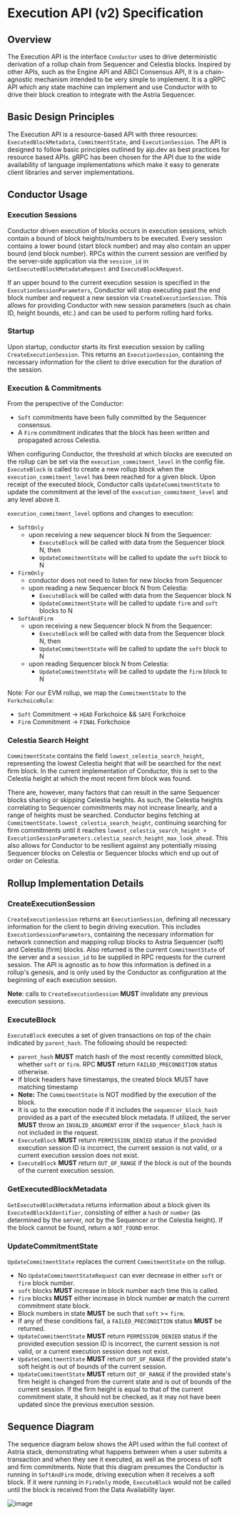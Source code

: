# Execution API (v2) Specification

## Overview

The Execution API is the interface `Conductor` uses to drive deterministic derivation
of a rollup chain from Sequencer and Celestia blocks. Inspired by other APIs, such
as the Engine API and ABCI Consensus API, it is a chain-agnostic mechanism intended
to be very simple to implement. It is a gRPC API which any state machine can implement
and use Conductor with to drive their block creation to integrate with the Astria
Sequencer.

## Basic Design Principles

The Execution API is a resource-based API with three resources: `ExecutedBlockMetadata`,
`CommitmentState`, and `ExecutionSession`. The API is designed to follow basic
principles outlined by aip.dev as best practices for resource based APIs. gRPC
has been chosen for the API due to the wide availability of language implementations
which make it easy to generate client libraries and server implementations.

## Conductor Usage

### Execution Sessions

Conductor driven execution of blocks occurs in execution sessions, which contain
a bound of block heights/numbers to be executed. Every session contains a lower
bound (start block number) and may also contain an upper bound (end block number).
RPCs within the current session are verified by the server-side application via
the `session_id` in `GetExecutedBlockMetadataRequest` and `ExecuteBlockRequest`.

If an upper bound to the current execution session is specified in the `ExecutionSessionParameters`,
Conductor will stop executing past the end block number and request
a new session via `CreateExecutionSession`. This allows for providing Conductor
with new session parameters (such as chain ID, height bounds, etc.) and can be
used to perform rolling hard forks.

### Startup

Upon startup, conductor starts its first execution session by calling `CreateExecutionSession`.
This returns an `ExecutionSession`, containing the necessary information for the
client to drive execution for the duration of the session.

### Execution & Commitments

From the perspective of the Conductor:

- `Soft` commitments have been fully committed by the Sequencer consensus.
- A `Firm` commitment indicates that the block has been written and propagated
  across Celestia.

When configuring Conductor, the threshold at which blocks are executed on the rollup
can be set via the `execution_commitment_level` in the config file. `ExecuteBlock`
is called to create a new rollup block when the `execution_commitment_level` has
been reached for a given block. Upon receipt of the executed block, Conductor calls
`UpdateCommitmentState` to update the commitment at the level of the
`execution_commitment_level` and any level above it.

`execution_commitment_level` options and changes to execution:

- `SoftOnly`
  - upon receiving a new sequencer block N from the Sequencer:
    - `ExecuteBlock` will be called with data from the Sequencer block N, then
    - `UpdateCommitmentState` will be called to update the `soft` block to N
- `FirmOnly`
  - conductor does not need to listen for new blocks from Sequencer
  - upon reading a new Sequencer block N from Celestia:
    - `ExecuteBlock` will be called with data from the Sequencer block N
    - `UpdateCommitmentState` will be called to update `firm` and `soft` blocks
      to N
- `SoftAndFirm`
  - upon receiving a new Sequencer block N from the Sequencer:
    - `ExecuteBlock` will be called with data from the Sequencer block N, then
    - `UpdateCommitmentState` will be called to update the `soft` block to N
  - upon reading Sequencer block N from Celestia:
    - `UpdateCommitmentState` will be called to update the `firm` block to N

Note: For our EVM rollup, we map the `CommitmentState` to the `ForkchoiceRule`:

- `Soft` Commitment -> `HEAD` Forkchoice && `SAFE` Forkchoice
- `Firm` Commitment -> `FINAL` Forkchoice

### Celestia Search Height

`CommitmentState` contains the field `lowest_celestia_search_height`, representing
the lowest Celestia height that will be searched for the next firm block. In the
current implementation of Conductor, this is set to the Celestia height at which
the most recent firm block was found.

There are, however, many factors that can result in the same Sequencer blocks sharing
or skipping Celestia heights. As such, the Celestia heights correlating to Sequencer
commitments may not increase linearly, and a range of heights must be searched.
Conductor begins fetching at `CommitmentState.lowest_celestia_search_height`, continuing
searching for firm commitments until it reaches `lowest_celestia_search_height +
ExecutionSessionParameters.celestia_search_height_max_look_ahead`. This also allows
for Conductor to be resilient against any potentially missing Sequencer blocks
on Celestia or Sequencer blocks which end up out of order on Celestia.

## Rollup Implementation Details

### CreateExecutionSession

`CreateExecutionSession` returns an `ExecutionSession`, defining all necessary information
for the client to begin driving execution. This includes `ExecutionSessionParameters`,
containing the necessary information for network connection and mapping rollup blocks
to Astria Sequencer (soft) and Celestia (firm) blocks. Also returned is the current
`CommitmentState` of the server and a `session_id` to be supplied in RPC requests
for the current session. The API is agnostic as to how this information is defined
in a rollup's genesis, and is only used by the Conductor as configuration at the
beginning of each execution session.

**Note**: calls to `CreateExecutionSession` **MUST** invalidate any previous execution
sessions.

### ExecuteBlock

`ExecuteBlock` executes a set of given transactions on top of the chain
indicated by `parent_hash`. The following should be respected:

- `parent_hash` **MUST** match hash of the most recently committed block, whether
  `soft` or `firm`. RPC **MUST** return `FAILED_PRECONDITION` status otherwise.
- If block headers have timestamps, the created block MUST have matching timestamp
- **Note:** The `CommitmentState` is NOT modified by the execution of the block.
- It is up to the execution node if it includes the `sequencer_block_hash`
  provided as a part of the executed block metadata. If utilized, the server **MUST**
  throw an `INVALID_ARGUMENT` error if the `sequencer_block_hash` is not included
  in the request.
- `ExecuteBlock` **MUST** return `PERMISSION_DENIED` status if the provided execution
  session ID is incorrect, the current session is not valid, or a current execution
  session does not exist.
- `ExecuteBlock` **MUST** return `OUT_OF_RANGE` if the block is out of the bounds
  of the current execution session.

### GetExecutedBlockMetadata

`GetExecutedBlockMetadata` returns information about a block given its `ExecutedBlockIdentifier`,
consisting of either a `hash` or `number` (as determined by the server, *not* by
the Sequencer or the Celestia height). If the block cannot be found, return a `NOT_FOUND`
error.

### UpdateCommitmentState

`UpdateCommitmentState` replaces the current `CommitmentState` on the rollup.

- No `UpdateCommitmentStateRequest` can ever decrease in either `soft` or `firm`
  block number.
- `soft` blocks **MUST** increase in block number each time this is called.
- `firm` blocks **MUST** either increase in block number ***or*** match the current
  commitment state block.
- Block numbers in state **MUST** be such that  `soft` >= `firm`.
- If any of these conditions fail, a `FAILED_PRECONDITION` status **MUST** be returned.
- `UpdateCommitmentState` **MUST** return `PERMISSION_DENIED` status if the provided
  execution session ID is incorrect, the current session is not valid, or a current
  execution session does not exist.
- `UpdateCommitmentState` **MUST** return `OUT_OF_RANGE` if the provided state's
  soft height is out of bounds of the current session.
- `UpdateCommitmentState` **MUST** return `OUT_OF_RANGE` if the provided state's
  firm height is changed from the current state and is out of bounds of the current
  session. If the firm height is equal to that of the current commitment state,
  it should not be checked, as it may not have been updated since the previous
  execution session.

## Sequence Diagram

The sequence diagram below shows the API used within the full context of Astria
stack, demonstrating what happens between when a user submits a transaction and
when they see it executed, as well as the process of soft and firm commitments.
Note that this diagram presumes the Conductor is running in `SoftAndFirm` mode,
driving execution when it receives a soft block. If it were running in `FirmOnly`
mode, `ExecuteBlock` would not be called until the block is received from the
Data Availability layer.

![image](assets/execution_api_sequence.png)
